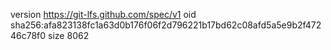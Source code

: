 version https://git-lfs.github.com/spec/v1
oid sha256:afa823138fc1a63d0b176f06f2d796221b17bd62c08afd5a5e9b2f47246c78f0
size 8062
